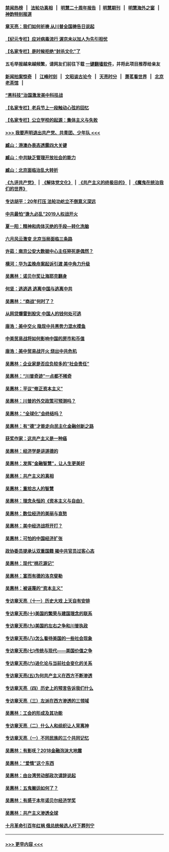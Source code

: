 #### [禁闻热榜](热点新闻.md?=0)  &nbsp;&nbsp;|&nbsp;&nbsp; [法轮功真相](https://github.com/gfw-breaker/truth/blob/master/README.md?=0) &nbsp;&nbsp;|&nbsp;&nbsp; [明慧二十周年报告](https://github.com/gfw-breaker/mh-reports/blob/master/README.md?=0) &nbsp;&nbsp;|&nbsp;&nbsp;[明慧期刊](https://github.com/gfw-breaker/mh-qikan) &nbsp;&nbsp;|&nbsp;&nbsp; [明慧海外之窗](https://github.com/gfw-breaker/mh-news/blob/master/README.md?=0) &nbsp;&nbsp;|&nbsp;&nbsp; [神韵特别报道](https://github.com/gfw-breaker/mh-news/blob/master/shenyun.md?=0)
#### [章天亮：我们如何祈祷 从川普全国祷告日说起](../pages/nsc423/n11944627.md?t=03180902) 
#### [【纪元专栏】应对病毒流行 渥京未以加人为先引担忧](../pages/nsc423/n11875714.md?t=03180902) 
#### [【名家专栏】是时候拒绝“封杀文化”了](../pages/nsc423/n11814093.md?t=03180902) 
#### 五毛举报越来越频繁，请网友们前往下载 [一键翻墙软件](https://github.com/gfw-breaker/ssr-accounts)，并将此项目推荐给亲友
#### [新闻拍案惊奇](https://github.com/gfw-breaker/banned-news/blob/master/pages/link4.md) &nbsp;&nbsp;|&nbsp;&nbsp; [江峰时刻](https://github.com/gfw-breaker/banned-news/blob/master/pages/link4.md) &nbsp;&nbsp;|&nbsp;&nbsp; [文昭谈古论今](https://github.com/gfw-breaker/banned-news/blob/master/pages/link4.md) &nbsp;&nbsp;|&nbsp;&nbsp; [天亮时分](https://github.com/gfw-breaker/banned-news/blob/master/pages/link4.md) &nbsp;&nbsp;|&nbsp;&nbsp; [萧茗看世界](https://github.com/gfw-breaker/banned-news/blob/master/pages/link4.md) &nbsp;&nbsp;|&nbsp;&nbsp; [北京老茶馆](https://github.com/gfw-breaker/banned-news/blob/master/pages/link4.md) &nbsp;&nbsp;|&nbsp;&nbsp; 
#### [“黑科技”治国激发美中科技战](../pages/nsc423/n11638056.md?t=03180902) 
#### [【名家专栏】老兵节上一段触动心弦的回忆](../pages/nsc423/n11646016.md?t=03180902) 
#### [【名家专栏】公立学校的起源：集体主义与失败](../pages/nsc423/n11601833.md?t=03180902) 
#### [>>> 我要声明退出共产党、共青团、少年队 <<<](https://github.com/begood0513/goodnews/blob/master/quit/letter.md) 
#### [臧山：港澳办表态透露四大关键](../pages/nsc423/n11421628.md?t=03180902) 
#### [臧山：中共缺乏管理开放社会的能力](../pages/nsc423/n11407457.md?t=03180902) 
#### [臧山：北京面临治乱大转折](../pages/nsc423/n11406895.md?t=03180902) 
#### [《九评共产党》](https://github.com/begood0513/9ping.md/blob/master/README.md) &nbsp;|&nbsp; [《解体党文化》](../../../../jtdwh.md/blob/master/README.md)  &nbsp;|&nbsp; [《共产主义的终极目的》](../../../../gczydzjmd.md/blob/master/README.md) &nbsp;|&nbsp; [《魔鬼在统治我们的世界》](../../../../mgztzwmdsj.md/blob/master/README.md) 
#### [专访胡平：20年打压 法轮功屹立不倒意义深远](../pages/nsc423/n11398800.md?t=03180902) 
#### [中共最怕“逢九必乱”2019人权战开火](../pages/nsc423/n11385248.md?t=03180902) 
#### [夏一阳：精神和肉体灭绝的手段—转化洗脑](../pages/nsc423/n11368250.md?t=03180902) 
#### [六月风云激变 北京当局面临三条路](../pages/nsc423/n11313668.md?t=03180902) 
#### [许茹：南京公安大数据中心主任猝死是偶然？](../pages/nsc423/n11064744.md?t=03180902) 
#### [横河：华为孟晚舟案起诉引渡 美中角力升级](../pages/nsc423/n11027230.md?t=03180902) 
#### [吴惠林：诺贝尔奖让海耶克翻身](../pages/nsc423/n10890049.md?t=03180902) 
#### [何坚：逃逃逃 逃离中国与逃离中共](../pages/nsc423/n10592891.md?t=03180902) 
#### [吴惠林：“商战”何时了？](../pages/nsc423/n10573558.md?t=03180902) 
#### [从网贷爆雷到股灾 中国人的钱何处可逃](../pages/nsc423/n10572800.md?t=03180902) 
#### [唐浩：美中交火 隐现中共黑势力混水摸鱼](../pages/nsc423/n10544040.md?t=03180902) 
#### [中美贸易战将如何影响中国的房市和币值](../pages/nsc423/n10543697.md?t=03180902) 
#### [唐浩：美中贸易战开火 烧出中共危机](../pages/nsc423/n10540126.md?t=03180902) 
#### [吴惠林：企业家是否应负较多的“社会责任”](../pages/nsc423/n10535022.md?t=03180902) 
#### [吴惠林：“川普奇迹”一点都不稀奇](../pages/nsc423/n10512808.md?t=03180902) 
#### [吴惠林：平议“修正资本主义”](../pages/nsc423/n10495724.md?t=03180902) 
#### [吴惠林：川普的外交政策可预测吗？](../pages/nsc423/n10462387.md?t=03180902) 
#### [吴惠林：“全球化”会终结吗？](../pages/nsc423/n10452838.md?t=03180902) 
#### [吴惠林：有“德”才能走向民主化金融创新之路](../pages/nsc423/n10432292.md?t=03180902) 
#### [获奖作家：这共产主义是一种癌](../pages/nsc423/n10431541.md?t=03180902) 
#### [吴惠林：经济学是讲道德的](../pages/nsc423/n10398014.md?t=03180902) 
#### [吴惠林：发挥“金融智慧”，让人生更美好](../pages/nsc423/n10375019.md?t=03180902) 
#### [吴惠林：共产主义的真相](../pages/nsc423/n10351394.md?t=03180902) 
#### [吴惠林：重拾古人的智慧](../pages/nsc423/n10337691.md?t=03180902) 
#### [吴惠林：理念永恒的《资本主义与自由》](../pages/nsc423/n10316274.md?t=03180902) 
#### [吴惠林：数位经济的美丽与哀愁](../pages/nsc423/n10292946.md?t=03180902) 
#### [吴惠林：美中经济战将开打？](../pages/nsc423/n10258825.md?t=03180902) 
#### [吴惠林：可怕的中国经济扩张](../pages/nsc423/n10219147.md?t=03180902) 
#### [政协委员提承认双重国籍 揭中共官员过客心态](../pages/nsc423/n10208809.md?t=03180902) 
#### [吴惠林：现代“桃花源记”](../pages/nsc423/n10185234.md?t=03180902) 
#### [吴惠林：富而有德的洛克斐勒](../pages/nsc423/n10142264.md?t=03180902) 
#### [吴惠林：被诬蔑的“资本主义”](../pages/nsc423/n10124816.md?t=03180902) 
#### [专访章天亮（十一）历史大戏 上天自有安排](../pages/nsc423/n10094905.md?t=03180902) 
#### [专访章天亮(十)美国的繁荣与建国理念的联系](../pages/nsc423/n10094899.md?t=03180902) 
#### [专访章天亮(九)美国的左右之争和川普执政](../pages/nsc423/n10094889.md?t=03180902) 
#### [专访章天亮(八)怎么看待美国的一些社会现象](../pages/nsc423/n10094857.md?t=03180902) 
#### [专访章天亮(七)传统与现代——美国价值之争](../pages/nsc423/n10093140.md?t=03180902) 
#### [专访章天亮(六)进化论与当前社会变化的关系](../pages/nsc423/n10092036.md?t=03180902) 
#### [专访章天亮(五)为何共产主义在西方不断渗透](../pages/nsc423/n10083620.md?t=03180902) 
#### [专访章天亮（四）历史上的预言告诉我们什么](../pages/nsc423/n10083606.md?t=03180902) 
#### [专访章天亮（三）左派在西方渗透的三领域](../pages/nsc423/n10081115.md?t=03180902) 
#### [吴惠林：工会的形成及其功能](../pages/nsc423/n10080633.md?t=03180902) 
#### [专访章天亮（二）什么人和组织让人背离神](../pages/nsc423/n10076637.md?t=03180902) 
#### [专访章天亮（一）不同民族的三个共同记忆](../pages/nsc423/n10074188.md?t=03180902) 
#### [吴惠林：有影呒？2018金融泡沫大地震](../pages/nsc423/n10040534.md?t=03180902) 
#### [吴惠林：“爱情”这个东西](../pages/nsc423/n10019423.md?t=03180902) 
#### [吴惠林：由台湾劳动部政次请辞说起](../pages/nsc423/n9979679.md?t=03180902) 
#### [吴惠林：五鬼搬运如何了？](../pages/nsc423/n9925338.md?t=03180902) 
#### [吴惠林：有感于本年诺贝尔经济学奖](../pages/nsc423/n9871883.md?t=03180902) 
#### [吴惠林：共产主义渗透全球](../pages/nsc423/n9812748.md?t=03180902) 
#### [十月革命引百年红祸 俄总统候选人吁下葬列宁](../pages/nsc423/n9810182.md?t=03180902) 

----
#### [ >>> 更早内容 <<< ](../indexes/nsc423-earlier.md)
